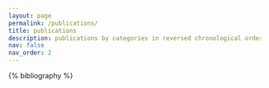 ```yaml
---
layout: page
permalink: /publications/
title: publications
description: publications by categories in reversed chronological order. generated by jekyll-scholar.
nav: false
nav_order: 2
---
```


<!-- no publication yet -->
<!-- _pages/publications.md -->
<div class="publications">

{% bibliography %}

</div>


